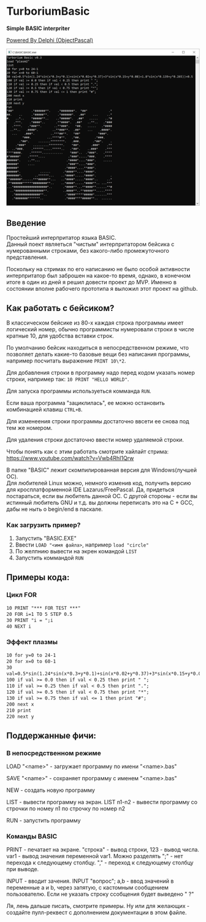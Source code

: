 # TurboriumBasic
**Simple BASIC interpriter**

[Powered By Delphi (ObjectPascal)](https://www.embarcadero.com/)  

![screen](screen.png)

## Введение
Простейший интерпритатор языка BASIC.  
Данный поект являеться "чистым" интерпритатором бейсика с нумерованными строками, без какого-либо промежуточного представления.

Поскольку на стримах по его написанию не было особой активности интерпритатор был заброшен на какое-то время, однако, в конечном итоге в один из дней я решил довести проект до MVP. Именно в состоянии вполне рабочего прототипа я выложил этот проект на github.

## Как работать с бейсиком?
В классическом бейсике из 80-х каждая строка программы имеет логический номер, обычно программисты нумеровали строки в числе кратные 10, для удобства вставки строк.  

По умолчанию бейсик находиться в непосредственном режиме, что позволяет делать какие-то базовые вещи без написания программы, например посчитать выражение ```PRINT 10\*2```.       

Для добавления строки в программу надо перед кодом указать номер строки, например так: ```10 PRINT "HELLO WORLD"```.

Для запуска программы используеться комманда ```RUN```.

Если ваша программа "зациклилась", ее можно остановить комбинацией клавиш ```CTRL+B```.

Для изменеения строки программы достаточно ввсети ее снова под тем же номером.

Для удаления строки достаточно ввести номер удаляемой строки.  

Чтобы понять как с этим работать смотрите хайлайт стрима: https://www.youtube.com/watch?v=Vwb4RhI1Qrw
 
В папке "BASIC" лежит скомпилированная версия для Windows(лучшей ОС).   
Для любителей Linux можно, немного изменив код, получить версию для кросплатформенной IDE Lazarus/FreePascal. Да, придеться постараться, если вы любитель данной ОС. С другой стороны - если вы истинный любитель GNU и т.д. вы должны переписать это на C + GCC, дабы не ныть о begin/end в паскале.  

### Как загрузить пример?
1) Запустить "BASIC.EXE"
2) Ввести ```LOAD "<имя файла>```, например ```load "circle"```
3) По желпнию вывести на экрен командой ```LIST```
4) Запустить коммандой ```RUN```

## Примеры кода:

### Цикл FOR
```basic
10 PRINT "*** FOR TEST ***"
20 FOR i=1 TO 5 STEP 0.5
30 PRINT "i = ";i
40 NEXT i
```

### Эффект плазмы
```basic
10 for y=0 to 24-1
20 for x=0 to 60-1
30 val=0.5*sin(1.24*sin(x*0.3+y*0.1)+sin(x*0.02+y*0.37)+3*sin(x*0.15+y*0.08)+1.8*sin(x*0.139+y*0.265))+0.5
100 if val >= 0.0 then if val < 0.25 then print " ";
110 if val >= 0.25 then if val < 0.5 then print ".";
120 if val >= 0.5 then if val < 0.75 then print "*";
130 if val >= 0.75 then if val <= 1 then print "#";
200 next x
210 print
220 next y
```

## Поддержанные фичи:

### В непосредственном режиме

LOAD "\<name\>" - загружает программу по имени "\<name\>.bas"  

SAVE "\<name\>" - сохраняет программу с именем "\<name\>.bas"   

NEW - создать новую программу

LIST - вывести программу на экран. LIST n1-n2 - вывести программу со строчки по номеу n1 по строчку по номер n2  

RUN - запустить программу  

### Команды BASIC

PRINT - печатает на экране. "строка" - вывод строки, 123 - вывод числа. var1 - вывод значения переменной var1. Можно разделять ";" - нет перехода к следующему столбцу. "," - переход к следующему столбцу при выводе.

INPUT - вводит зачения. INPUT "вопрос"; a,b - ввод значений в переменные a и b, через запятую, с кастомным сообщением пользователю. Если не указать строку ссобщения будет выведено " ?"

Ля, лень дальше писать, смотрите примеры. Ну или для желающих - создайте пулл-реквест с дополнением документации в этом файле.






